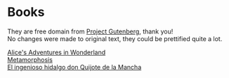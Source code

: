 # Books
They are free domain from [Project Gutenberg](https://www.gutenberg.org), thank you!  
No changes were made to original text, they could be prettified quite a lot.

[Alice's Adventures in Wonderland](alice.md)  
[Metamorphosis](metamorphosis.md)  
[El ingenioso hidalgo don Quijote de la Mancha](quijote.md)  